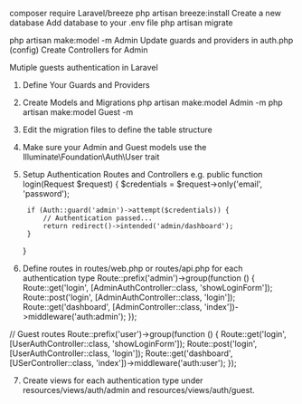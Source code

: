 composer require Laravel/breeze
php artisan breeze:install 
Create a new database
Add database to your .env file
php artisan migrate

php artisan make:model -m Admin
Update guards and providers in auth.php (config)
Create Controllers for Admin




Mutiple guests authentication in Laravel
1. Define Your Guards and Providers
2. Create Models and Migrations
   php artisan make:model Admin -m
   php artisan make:model Guest -m
3. Edit the migration files to define the table structure
4. Make sure your Admin and Guest models use the Illuminate\Foundation\Auth\User trait
5. Setup Authentication Routes and Controllers
   e.g.	
    public function login(Request $request)
    {
        $credentials = $request->only('email', 'password');

        if (Auth::guard('admin')->attempt($credentials)) {
            // Authentication passed...
            return redirect()->intended('admin/dashboard');
        }
    }
6. Define routes in routes/web.php or routes/api.php for each authentication type
Route::prefix('admin')->group(function () {
    Route::get('login', [AdminAuthController::class, 'showLoginForm']);
    Route::post('login', [AdminAuthController::class, 'login']);
    Route::get('dashboard', [AdminController::class, 'index'])->middleware('auth:admin');
});

// Guest routes
Route::prefix('user')->group(function () {
    Route::get('login', [UserAuthController::class, 'showLoginForm']);
    Route::post('login', [UserAuthController::class, 'login']);
    Route::get('dashboard', [USerController::class, 'index'])->middleware('auth:user');
});

7. Create views for each authentication type under resources/views/auth/admin and resources/views/auth/guest.

